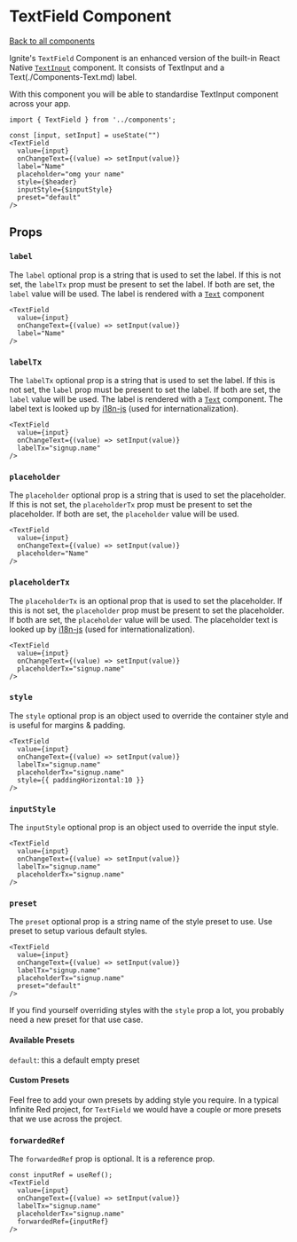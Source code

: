 # TextField Component

[Back to all components](./Components.md)

Ignite's `TextField` Component is an enhanced version of the built-in React Native [`TextInput`](https://reactnative.dev/docs/textinput) component. It consists of TextInput and a Text(./Components-Text.md) label.

With this component you will be able to standardise TextInput component across your app.

```tsx
import { TextField } from '../components';

const [input, setInput] = useState("")
<TextField
  value={input}
  onChangeText={(value) => setInput(value)}
  label="Name"
  placeholder="omg your name"
  style={$header}
  inputStyle={$inputStyle}
  preset="default"
/>

```

## Props

### `label`

The `label` optional prop is a string that is used to set the label. If this is not set, the `labelTx` prop must be present to set the label. If both are set, the `label` value will be used. The label is rendered with a [`Text`](./Components-Text.md) component

```tsx
<TextField
  value={input}
  onChangeText={(value) => setInput(value)}
  label="Name"
/>
```

### `labelTx`

The `labelTx` optional prop is a string that is used to set the label. If this is not set, the `label` prop must be present to set the label. If both are set, the `label` value will be used. The label is rendered with a [`Text`](./Components-Text.md) component. The label text is looked up by [i18n-js](https://github.com/fnando/i18n-js) (used for internationalization).

```tsx
<TextField
  value={input}
  onChangeText={(value) => setInput(value)}
  labelTx="signup.name"
/>
```

### `placeholder`

The `placeholder` optional prop is a string that is used to set the placeholder. If this is not set, the `placeholderTx` prop must be present to set the placeholder. If both are set, the `placeholder` value will be used.

```tsx
<TextField
  value={input}
  onChangeText={(value) => setInput(value)}
  placeholder="Name"
/>
```

### `placeholderTx`

The `placeholderTx` is an optional prop that is used to set the placeholder. If this is not set, the `placeholder` prop must be present to set the placeholder. If both are set, the `placeholder` value will be used. The placeholder text is looked up by [i18n-js](https://github.com/fnando/i18n-js) (used for internationalization).

```tsx
<TextField
  value={input}
  onChangeText={(value) => setInput(value)}
  placeholderTx="signup.name"
/>
```

### `style`

The `style` optional prop is an object used to override the container style and is useful for margins & padding.

```tsx
<TextField
  value={input}
  onChangeText={(value) => setInput(value)}
  labelTx="signup.name"
  placeholderTx="signup.name"
  style={{ paddingHorizontal:10 }}
/>
```

### `inputStyle`

The `inputStyle` optional prop is an object used to override the input style.

```tsx
<TextField
  value={input}
  onChangeText={(value) => setInput(value)}
  labelTx="signup.name"
  placeholderTx="signup.name"
/>
```

### `preset`

The `preset` optional prop is a string name of the style preset to use. Use preset to setup various default styles.

```tsx
<TextField
  value={input}
  onChangeText={(value) => setInput(value)}
  labelTx="signup.name"
  placeholderTx="signup.name"
  preset="default"
/>
```

If you find yourself overriding styles with the `style` prop a lot, you probably need a new preset for that use case.

#### Available Presets

`default`: this a default empty preset

#### Custom Presets

Feel free to add your own presets by adding style you require. In a typical Infinite Red project, for `TextField` we would have a couple or more presets that we use across the project.

### `forwardedRef`

The `forwardedRef` prop is optional. It is a reference prop.

```tsx
const inputRef = useRef();
<TextField
  value={input}
  onChangeText={(value) => setInput(value)}
  labelTx="signup.name"
  placeholderTx="signup.name"
  forwardedRef={inputRef}
/>
```
